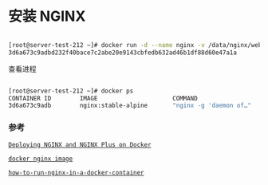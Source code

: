 # 安装 NGINX

```bash

[root@server-test-212 ~]# docker run -d --name nginx -v /data/nginx/web:/usr/share/nginx/html  -p 80:80 nginx:stable-alpine
3d6a673c9adbd232f40bace7c2abe20e9143cbfedb632ad46b1df88d60e47a1a

```

查看进程

```bash

[root@server-test-212 ~]# docker ps
CONTAINER ID        IMAGE                     COMMAND                  CREATED             STATUS                  PORTS                                              NAMES
3d6a673c9adb        nginx:stable-alpine       "nginx -g 'daemon of…"   3 seconds ago       Up 1 second             0.0.0.0:80->80/tcp                                 nginx


```


### 参考

[`Deploying NGINX and NGINX Plus on Docker`](https://docs.nginx.com/nginx/admin-guide/installing-nginx/installing-nginx-docker/)

[`docker nginx image`](https://hub.docker.com/_/nginx/)

[`how-to-run-nginx-in-a-docker-container`](https://www.digitalocean.com/community/tutorials/how-to-run-nginx-in-a-docker-container-on-ubuntu-14-04#prerequisites)